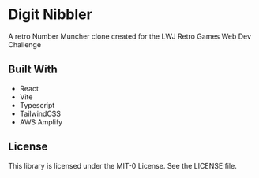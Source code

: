 # Digit Nibbler

A retro Number Muncher clone created for the LWJ Retro Games Web Dev Challenge

## Built With
- React
- Vite
- Typescript
- TailwindCSS
- AWS Amplify

## License

This library is licensed under the MIT-0 License. See the LICENSE file.